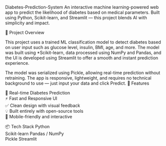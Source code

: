 Diabetes-Prediction-System
An interactive machine learning-powered web app to predict the likelihood of diabetes based on medical parameters. Built using Python, Scikit-learn, and Streamlit — this project blends AI with simplicity and impact.

 🧠 Project Overview

This project uses a trained ML classification model to detect diabetes based on user input such as glucose level, insulin, BMI, age, and more. The model was built using *Scikit-learn, data processed using NumPy and Pandas, and the UI is developed using Streamlit to offer a smooth and instant prediction experience.

The model was serialized using Pickle, allowing real-time prediction without retraining. The app is responsive, lightweight, and requires no technical background to use — just input your data and click Predict.
🌟 Features

🔮 Real-time Diabetes Prediction  
 ⚡ Fast and Responsive UI  
✅ Clean design with visual feedback  
💡 Built entirely with open-source tools  
📱 Mobile-friendly and interactive

 📦 Tech Stack
      Python  
      Scikit-learn
      Pandas / NumPy  
      Pickle
      Streamlit

